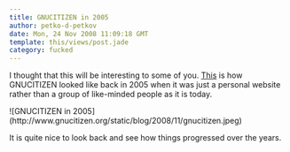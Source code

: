 ```yaml
---
title: GNUCITIZEN in 2005
author: petko-d-petkov
date: Mon, 24 Nov 2008 11:09:18 GMT
template: this/views/post.jade
category: fucked
---
```


I thought that this will be interesting to some of you. [This](http://www.gnucitizen.org/static/blog/2008/11/gnucitizen.jpeg) is how GNUCITIZEN looked like back in 2005 when it was just a personal website rather than a group of like-minded people as it is today.

<div class="screen">![GNUCITIZEN in 2005](http://www.gnucitizen.org/static/blog/2008/11/gnucitizen.jpeg)</div>

It is quite nice to look back and see how things progressed over the years.
